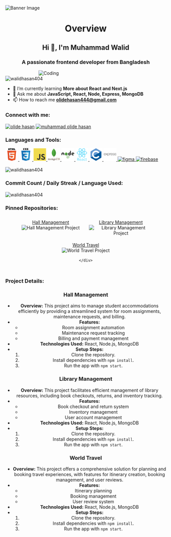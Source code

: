 ![Banner Image](https://media.licdn.com/dms/image/C4E12AQE1HWdIDDkyEA/article-cover_image-shrink_720_1280/0/1646907885048?e=1725494400&v=beta&t=zLemp0IaMuC7PXgGqORh35151XlWivQ08PykrKfMQtE)

<h1 align="center">Overview</h1>
<h2 align="center">Hi 👋, I'm Muhammad Walid</h2>
<h3 align="center">A passionate frontend developer from Bangladesh</h3>

<img align="right" alt="Coding" width="400" src="https://media.licdn.com/dms/image/D4E12AQGWZAOnLDRaQw/article-cover_image-shrink_720_1280/0/1656679844338?e=1725494400&v=beta&t=eVBqYpkxNdqPem-Y8c8cCfgHn3QuFvcZwUV2KZf-qcM" />

<p align="left"> <img src="https://komarev.com/ghpvc/?username=walidhasan404&label=Profile%20views&color=0e75b6&style=flat" alt="walidhasan404" /> </p>

- 🌱 I’m currently learning **More about React and Next.js**
- 💬 Ask me about **JavaScript, React, Node, Express, MongoDB**
- 📫 How to reach me **olidehasan444@gmail.com**

<h3 align="left">Connect with me:</h3>
<p align="left">
<a href="https://www.linkedin.com/in/olide-hasan-5b4708182" target="blank"><img align="center" src="https://raw.githubusercontent.com/rahuldkjain/github-profile-readme-generator/master/src/images/icons/Social/linked-in-alt.svg" alt="olide hasan" height="30" width="40" /></a>
<a href="https://www.facebook.com/profile.php?id=100070635343012" target="blank"><img align="center" src="https://raw.githubusercontent.com/rahuldkjain/github-profile-readme-generator/master/src/images/icons/Social/facebook.svg" alt="muhammad olide hasan" height="30" width="40" /></a>
</p>

<h3 align="left">Languages and Tools:</h3>
<p align="left">
<a href="https://www.w3.org/html/" target="_blank" rel="noreferrer"> <img src="https://raw.githubusercontent.com/devicons/devicon/master/icons/html5/html5-original-wordmark.svg" alt="html5" width="40" height="40"/> </a> 
<a href="https://www.w3schools.com/css/" target="_blank" rel="noreferrer"> <img src="https://raw.githubusercontent.com/devicons/devicon/master/icons/css3/css3-original-wordmark.svg" alt="css3" width="40" height="40"/> </a>
<a href="https://developer.mozilla.org/en-US/docs/Web/JavaScript" target="_blank" rel="noreferrer"> <img src="https://raw.githubusercontent.com/devicons/devicon/master/icons/javascript/javascript-original.svg" alt="javascript" width="40" height="40"/> </a> 
<a href="https://www.mongodb.com/" target="_blank" rel="noreferrer"> <img src="https://raw.githubusercontent.com/devicons/devicon/master/icons/mongodb/mongodb-original-wordmark.svg" alt="mongodb" width="40" height="40"/> </a> 
<a href="https://nodejs.org" target="_blank" rel="noreferrer"> <img src="https://raw.githubusercontent.com/devicons/devicon/master/icons/nodejs/nodejs-original-wordmark.svg" alt="nodejs" width="40" height="40"/> </a> 
<a href="https://reactjs.org/" target="_blank" rel="noreferrer"> <img src="https://raw.githubusercontent.com/devicons/devicon/master/icons/react/react-original-wordmark.svg" alt="react" width="40" height="40"/> </a>  
<a href="https://www.cprogramming.com/" target="_blank" rel="noreferrer"> <img src="https://raw.githubusercontent.com/devicons/devicon/master/icons/c/c-original.svg" alt="c" width="40" height="40"/> </a>  
<a href="https://expressjs.com" target="_blank" rel="noreferrer"> <img src="https://raw.githubusercontent.com/devicons/devicon/master/icons/express/express-original-wordmark.svg" alt="express" width="40" height="40"/> </a> 
<a href="https://www.figma.com/" target="_blank" rel="noreferrer"> <img src="https://www.vectorlogo.zone/logos/figma/figma-icon.svg" alt="figma" width="40" height="40"/> </a> 
<a href="https://firebase.google.com/" target="_blank" rel="noreferrer"> <img src="https://www.vectorlogo.zone/logos/firebase/firebase-icon.svg" alt="firebase" width="40" height="40"/> </a> 
</p>

<p><img align="center" src="https://github-readme-stats.vercel.app/api/top-langs?username=walidhasan404&show_icons=true&locale=en&layout=compact" alt="walidhasan404" /></p>

<h3 align="left">Commit Count / Daily Streak / Language Used:</h3>
<p align="left"><img align="center" src="https://github-readme-streak-stats.herokuapp.com/?user=walidhasan404" alt="walidhasan404" /></p>

<h3 align="left">Pinned Repositories:</h3>
<div align="center">
  <div style="display: flex; flex-wrap: wrap; justify-content: center;">
    <div style="flex: 1 1 400px; max-width: 200px; margin: 10px;">
      <a href="https://github.com/walidhasan404/Hall-Management.git">Hall Management</a>
      <img src="https://navtark.com/wp-content/uploads/2023/05/Hostel-Management_03-1024x576.webp" alt="Hall Management Project" width="200" />
      <br />
    </div>
    <div style="flex: 1 1 400px; max-width: 200px; margin: 10px;">
      <a href="https://github.com/walidhasan404/Library-Management.git">Library Management</a>
      <img src="https://my.chartered.college/wp-content/uploads/2021/10/martin-adams-1062002-unsplash.jpg" alt="Library Management Project" width="200" />
      <br />    
    </div>
    <div style="flex: 1 1 400px; max-width: 200px; margin: 10px;">
      <a href="https://github.com/walidhasan404/World-Travel.git">World Travel</a>
      <img src="https://img.freepik.com/free-vector/detailed-travel-logo_23-2148616611.jpg?w=740&t=st=1719952111~exp=1719952711~hmac=dc3a13a4114aba53d827ffb64aa673eb3863ea600f79d2f08ad435b80fd2bd18" alt="World Travel Project" width="200" />
      <br />
      
    </div>
  </div>
</div>

<h3 align="left">Project Details:</h3>

### Hall Management
- **Overview:** This project aims to manage student accommodations efficiently by providing a streamlined system for room assignments, maintenance requests, and billing.
- **Features:**
  - Room assignment automation
  - Maintenance request tracking
  - Billing and payment management
- **Technologies Used:** React, Node.js, MongoDB
- **Setup Steps:**
  1. Clone the repository.
  2. Install dependencies with `npm install`.
  3. Run the app with `npm start`.

### Library Management
- **Overview:** This project facilitates efficient management of library resources, including book checkouts, returns, and inventory tracking.
- **Features:**
  - Book checkout and return system
  - Inventory management
  - User account management
- **Technologies Used:** React, Node.js, MongoDB
- **Setup Steps:**
  1. Clone the repository.
  2. Install dependencies with `npm install`.
  3. Run the app with `npm start`.

### World Travel
- **Overview:** This project offers a comprehensive solution for planning and booking travel experiences, with features for itinerary creation, booking management, and user reviews.
- **Features:**
  - Itinerary planning
  - Booking management
  - User review system
- **Technologies Used:** React, Node.js, MongoDB
- **Setup Steps:**
  1. Clone the repository.
  2. Install dependencies with `npm install`.
  3. Run the app with `npm start`.
